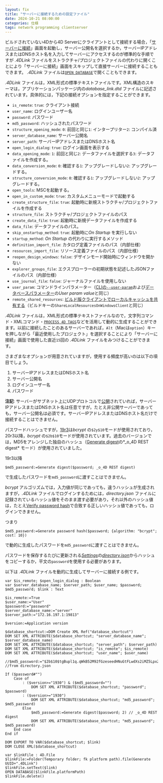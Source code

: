 ```yaml
---
layout: fix
title: "サーバーに接続するための設定ファイル"
date: 2024-10-21 08:00:00
categories: 仕様
tags: network programming clientserver
---
```


ビルドされていない4Dから4D Serverにクライアントとして接続する場合，「[サーバーに接続](https://doc.4d.com/4Dv20/4D/20/Connecting-to-a-4D-Server-Database.300-6330563.ja.html)」画面を起動し，サーバー公開名を選択するか，サーバーIPアドレスまたはDNSホスト名を入力してサーバーにアクセスするのが標準的な手順ですが *.4DLink*  ファイルをストラクチャ/プロジェクトファイルの代わりに開くことにより「サーバーに接続」画面をスキップして直接サーバーに接続することもできます。 *.4DLink* ファイルは[`OPEN DATABASE`](https://doc.4d.com/4Dv20/4D/20.5/OPEN-DATABASE.301-7388800.ja.html)で開くこともできます。

*.4DLink* ファイルは，XML形式の標準テキストファイルです。XML構造のスキーマは，アプリケーションパッケージ内の*database_link.dtd* ファイルに記述されています。具体的には，下記の接続オプションを指定することができます。

* `is_remote`: `true`: クライアント接続
* `user_name`: ログインユーザー名
* `password`: パスワード
* `md5_password`: ハッシュされたパスワード
* `structure_opening_mode`: `0`: 前回と同じ`1`: インタープリター`2`: コンパイル済
* `server_database_name`: サーバー公開名
* `server_path`: サーバーIPアドレスまたはDNSホスト名
* `open_login_dialog`: `true`: ログイン画面を表示する
* `data_opening_mode`: `1`: 前回と同じ`2`: データファイルを選択する`3`: データファイルを作成する。
* `data_conversion_mode`: `0`: 確認する`1`: アップグレードしない`2`: アップグレードする。
* `structure_conversion_mode`: `0`: 確認する`1`: アップグレードしない`2`: アップグレードする。
* `open_tools`: MSCを起動する。
* `open_in_custom_mode`: `true`: カスタムメニューモードで起動する
* `create_structure_file`: `true`: 起動時に新規ストラクチャ/プロジェクトファイルを作成する
* `structure_file`: ストラクチャ/プロジェクトファイルのパス
* `create_data_file`: `true`: 起動時に新規データファイルを作成する
* `data_file`: データファイルのパス。
* `skip_onstartup_method`: `true`: 起動時に*On Startup* を実行しない
* `startup_method`: *On Startup* の代わりに実行するメソッド
* `definition_import_file`:  カタログ定義ファイルのパス（内部仕様）
* `resources_import_file`: リソース定義ファイルのパス（内部仕様）
* `reopen_design_windows`: `false`: デザインモード開始時にウィンドウを開かない
* `explorer_groups_file`: エクスプローラーの初期状態を記述したJSONファイルのパス（内部仕様）
* `use_journal_file`: `false`: ジャーナルファイルを使用しない
* `user_param`: コマンドラインパラメーター（[CLIの`--user-param`](https://developer.4d.com/docs/ja/Admin/cli/)および[データベースパラメーター](https://doc.4d.com/4Dv20/4D/20.5/SET-DATABASE-PARAMETER.301-7388798.ja.html)の*User param value*と同じ）
* `remote_shared_resources`: [ビルド版クライアントでローカルキャッシュを共有する](https://blog.4d.com/ja/share-local-resources-between-users-with-windows-remote-desktop-services/)（ビルドキーの`ShareLocalResourcesOnWindowsClient`と同じ）

*.4DLink* ファイルは，XML形式の標準テキストファイルなので，文字列コマンド・XMLコマンド・[`PROCESS 4D TAGS`](https://doc.4d.com/4Dv20/4D/20.5/PROCESS-4D-TAGS.301-7389076.ja.html)などを活用して動的に生成することができます。以前に接続したことのあるサーバーであれば，`Alt`（Macは`option`）キーを押しながら「最近使用したプロジェクト」を選択することにより「サーバーに接続」画面で使用した直近`15`回の *.4DLink* ファイルをみつけることができます。

さまざまなオプションが用意されていますが，使用する頻度が高いのは以下の項目でしょう。

1. サーバーIPアドレスまたはDNSホスト名
1. サーバー公開名
1. ログインユーザー名
1. パスワード

**注記**: サーバーがサブネット上にUDPプロトコルで[公開](https://doc.4d.com/4Dv20/4D/20/IP-Settings.300-6330535.ja.html)されていれば，サーバーIPアドレスまたはDNSホスト名は任意ですが，たとえ非公開サーバーであっても，サーバー公開名は必須です。サーバーIPアドレスまたはDNSホスト名だけで接続することはできません。

パスワードハッシュですが，[19r3](https://blog.4d.com/ja/bcrypt-support-for-passwords/)は*bcrypt* の`$2y$10`モードが使用されており，20r3以降，*bcrypt* の`$2b$10`モードが使用されています。過去のバージョンでは，MD5をアレンジした独自のハッシュ（[Generate digest](https://doc.4d.com/4Dv20/4D/20.5/Generate-digest.301-7389073.ja.html)の*_o_4D REST digest* モード）が使用されていました。

19r3以降

```4d
$md5_password:=Generate digest($password; _o_4D REST digest)
```

で生成したパスワードを`md5_password`に渡すことはできません。

*bcrypt* アルゴリズムでは，入力値が同じであっても，違うハッシュが生成されますが，*.4DLink* ファイルでログインするためには，*directory.json* ファイルに記録されているハッシュ値をそのまま渡す必要があり，それ以外のハッシュ値は，たとえ[Verify password hash](https://doc.4d.com/4Dv20/4D/20.5/Verify-password-hash.301-7389068.ja.html )で合致する正しいハッシュ値であっても，ログインできません。

つまり

```4d
$md5_password:=Generate password hash($password; {algorithm: "bcrypt"; cost: 10})
```

で動的に生成したパスワードを`md5_password`に渡すことはできません。

パスワードを保存するたびに更新される[*Settings*](https://developer.4d.com/docs/ja/settings/overview/)の[*directory.json*](https://developer.4d.com/docs/ja/Users/editing/#directoryjson-ファイル)からハッシュをコピーするか，平文の`password`を使用する必要があります。

以下は *.4DLink* ファイルを動的に生成してサーバーに接続する例です。

```4d
var $is_remote; $open_login_dialog : Boolean
var $server_database_name; $server_path; $user_name; $password; $md5_password; $link : Text

$is_remote:=True
$user_name:="User"
$password:="password"
$server_database_name:="server"
$server_path:="172.16.197.1:19813"

$version:=Application version

$database_shortcut:=DOM Create XML Ref("database_shortcut")
DOM SET XML ATTRIBUTE($database_shortcut; "server_database_name"; $server_database_name)
DOM SET XML ATTRIBUTE($database_shortcut; "server_path"; $server_path)
DOM SET XML ATTRIBUTE($database_shortcut; "is_remote"; $is_remote)
DOM SET XML ATTRIBUTE($database_shortcut; "user_name"; $user_name)

//$md5_password:="$2b$10$tgBupl1q.qWkB52M92fGzeseedHNuGtFLwdXs2iMZ5LpxZSoLRKNm"  //from directory.json

If ($password#"")
	Case of 
		: ($version>="1930") & ($md5_password="")
			DOM SET XML ATTRIBUTE($database_shortcut; "password"; $password)
		: ($version>="1930")
			DOM SET XML ATTRIBUTE($database_shortcut; "md5_password"; $md5_password)
		Else 
			$md5_password:=Generate digest($password; 2) // _o_4D REST digest
			DOM SET XML ATTRIBUTE($database_shortcut; "md5_password"; $md5_password)
	End case 
End if 

DOM EXPORT TO VAR($database_shortcut; $link)
DOM CLOSE XML($database_shortcut)

var $linkFile : 4D.File
$linkFile:=Folder(Temporary folder; fk platform path).file(Generate UUID+".4DLink")
$linkFile.setText($link)
OPEN DATABASE($linkFile.platformPath)
$linkFile.delete()
```